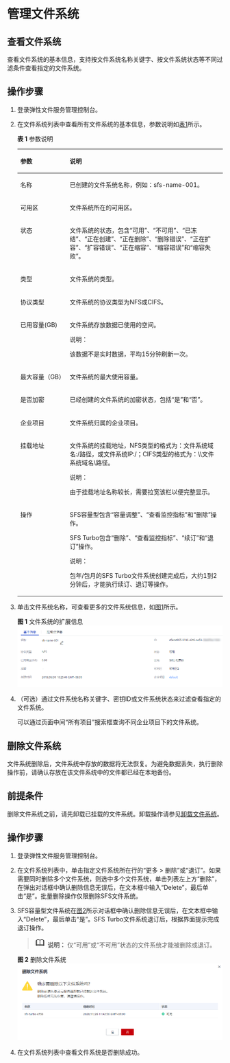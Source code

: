 # 管理文件系统<a name="sfs_01_0034"></a>

## 查看文件系统<a name="section1863183113513"></a>

查看文件系统的基本信息，支持按文件系统名称关键字、按文件系统状态等不同过滤条件查看指定的文件系统。

## 操作步骤<a name="section029319391613"></a>

1.  登录弹性文件服务管理控制台。
2.  在文件系统列表中查看所有文件系统的基本信息，参数说明如[表1](#table37365828114557)所示。

    **表 1**  参数说明

    <a name="table37365828114557"></a>
    <table><thead align="left"><tr id="row19122233114557"><th class="cellrowborder" valign="top" width="24.060000000000002%" id="mcps1.2.3.1.1"><p id="p48573226114557"><a name="p48573226114557"></a><a name="p48573226114557"></a>参数</p>
    </th>
    <th class="cellrowborder" valign="top" width="75.94%" id="mcps1.2.3.1.2"><p id="p42117262114557"><a name="p42117262114557"></a><a name="p42117262114557"></a>说明</p>
    </th>
    </tr>
    </thead>
    <tbody><tr id="row43511042114557"><td class="cellrowborder" valign="top" width="24.060000000000002%" headers="mcps1.2.3.1.1 "><p id="p34733515114557"><a name="p34733515114557"></a><a name="p34733515114557"></a>名称</p>
    </td>
    <td class="cellrowborder" valign="top" width="75.94%" headers="mcps1.2.3.1.2 "><p id="p61951365114557"><a name="p61951365114557"></a><a name="p61951365114557"></a>已创建的文件系统名称，例如：sfs-name-001。</p>
    </td>
    </tr>
    <tr id="row38769363537"><td class="cellrowborder" valign="top" width="24.060000000000002%" headers="mcps1.2.3.1.1 "><p id="p08761636185312"><a name="p08761636185312"></a><a name="p08761636185312"></a>可用区</p>
    </td>
    <td class="cellrowborder" valign="top" width="75.94%" headers="mcps1.2.3.1.2 "><p id="p48761636105311"><a name="p48761636105311"></a><a name="p48761636105311"></a>文件系统所在的可用区。</p>
    </td>
    </tr>
    <tr id="row20691380114557"><td class="cellrowborder" valign="top" width="24.060000000000002%" headers="mcps1.2.3.1.1 "><p id="p65389082114557"><a name="p65389082114557"></a><a name="p65389082114557"></a>状态</p>
    </td>
    <td class="cellrowborder" valign="top" width="75.94%" headers="mcps1.2.3.1.2 "><p id="p62024260114557"><a name="p62024260114557"></a><a name="p62024260114557"></a>文件系统的状态，包含“可用”、“不可用”、“已冻结”、“正在创建”、“正在删除”、“删除错误”、“正在扩容”、“扩容错误”、“正在缩容”、“缩容错误”和“缩容失败”。</p>
    </td>
    </tr>
    <tr id="row14779614193918"><td class="cellrowborder" valign="top" width="24.060000000000002%" headers="mcps1.2.3.1.1 "><p id="p1779121416399"><a name="p1779121416399"></a><a name="p1779121416399"></a>类型</p>
    </td>
    <td class="cellrowborder" valign="top" width="75.94%" headers="mcps1.2.3.1.2 "><p id="p17791914113913"><a name="p17791914113913"></a><a name="p17791914113913"></a>文件系统的类型。</p>
    </td>
    </tr>
    <tr id="row20249422122817"><td class="cellrowborder" valign="top" width="24.060000000000002%" headers="mcps1.2.3.1.1 "><p id="p166491045144519"><a name="p166491045144519"></a><a name="p166491045144519"></a>协议类型</p>
    </td>
    <td class="cellrowborder" valign="top" width="75.94%" headers="mcps1.2.3.1.2 "><p id="p564924517452"><a name="p564924517452"></a><a name="p564924517452"></a>文件系统的协议类型为NFS或CIFS。</p>
    </td>
    </tr>
    <tr id="row194991729112817"><td class="cellrowborder" valign="top" width="24.060000000000002%" headers="mcps1.2.3.1.1 "><p id="p574319178464"><a name="p574319178464"></a><a name="p574319178464"></a>已用容量(GB)</p>
    </td>
    <td class="cellrowborder" valign="top" width="75.94%" headers="mcps1.2.3.1.2 "><p id="p812032619571"><a name="p812032619571"></a><a name="p812032619571"></a>文件系统存放数据已使用的空间。</p>
    <div class="note" id="note1212052685716"><a name="note1212052685716"></a><a name="note1212052685716"></a><span class="notetitle"> 说明： </span><div class="notebody"><p id="p912082695710"><a name="p912082695710"></a><a name="p912082695710"></a>该数据不是实时数据，平均15分钟刷新一次。</p>
    </div></div>
    </td>
    </tr>
    <tr id="row38633965114557"><td class="cellrowborder" valign="top" width="24.060000000000002%" headers="mcps1.2.3.1.1 "><p id="p1531121819414"><a name="p1531121819414"></a><a name="p1531121819414"></a>最大容量（GB）</p>
    </td>
    <td class="cellrowborder" valign="top" width="75.94%" headers="mcps1.2.3.1.2 "><p id="p32916417153520"><a name="p32916417153520"></a><a name="p32916417153520"></a>文件系统的最大使用容量。</p>
    </td>
    </tr>
    <tr id="row15695362119"><td class="cellrowborder" valign="top" width="24.060000000000002%" headers="mcps1.2.3.1.1 "><p id="p1556983618112"><a name="p1556983618112"></a><a name="p1556983618112"></a>是否加密</p>
    </td>
    <td class="cellrowborder" valign="top" width="75.94%" headers="mcps1.2.3.1.2 "><p id="p1956943691114"><a name="p1956943691114"></a><a name="p1956943691114"></a>已经创建的文件系统的加密状态，包括“是”和“否”。</p>
    </td>
    </tr>
    <tr id="row13181382382"><td class="cellrowborder" valign="top" width="24.060000000000002%" headers="mcps1.2.3.1.1 "><p id="p018128193819"><a name="p018128193819"></a><a name="p018128193819"></a>企业项目</p>
    </td>
    <td class="cellrowborder" valign="top" width="75.94%" headers="mcps1.2.3.1.2 "><p id="p16189833811"><a name="p16189833811"></a><a name="p16189833811"></a>文件系统归属的企业项目。</p>
    </td>
    </tr>
    <tr id="row65429735114557"><td class="cellrowborder" valign="top" width="24.060000000000002%" headers="mcps1.2.3.1.1 "><p id="p65317149114557"><a name="p65317149114557"></a><a name="p65317149114557"></a>挂载地址</p>
    </td>
    <td class="cellrowborder" valign="top" width="75.94%" headers="mcps1.2.3.1.2 "><p id="p32469441078"><a name="p32469441078"></a><a name="p32469441078"></a>文件系统的挂载地址，NFS类型的格式为：文件系统域名:/路径，或文件系统IP:/；CIFS类型的格式为：\\文件系统域名\路径。</p>
    <div class="note" id="note6962192620914"><a name="note6962192620914"></a><a name="note6962192620914"></a><span class="notetitle"> 说明： </span><div class="notebody"><p id="p1196315261698"><a name="p1196315261698"></a><a name="p1196315261698"></a>由于挂载地址名称较长，需要拉宽该栏以便完整显示。</p>
    </div></div>
    </td>
    </tr>
    <tr id="row27443506111522"><td class="cellrowborder" valign="top" width="24.060000000000002%" headers="mcps1.2.3.1.1 "><p id="p46592934111528"><a name="p46592934111528"></a><a name="p46592934111528"></a>操作</p>
    </td>
    <td class="cellrowborder" valign="top" width="75.94%" headers="mcps1.2.3.1.2 "><p id="p928331015157"><a name="p928331015157"></a><a name="p928331015157"></a>SFS容量型包含“容量调整”、“查看监控指标”和“删除”操作。</p>
    <p id="p1783616313514"><a name="p1783616313514"></a><a name="p1783616313514"></a>SFS Turbo包含“删除”、“查看监控指标”、“续订”和“退订”操作。</p>
    <div class="note" id="note670615411215"><a name="note670615411215"></a><a name="note670615411215"></a><span class="notetitle"> 说明： </span><div class="notebody"><p id="p17708154151220"><a name="p17708154151220"></a><a name="p17708154151220"></a>包年/包月的SFS Turbo文件系统创建完成后，大约1到2分钟后，才能执行续订、退订等操作。</p>
    </div></div>
    </td>
    </tr>
    </tbody>
    </table>

3.  单击文件系统名称，可查看更多的文件系统信息，如[图1](#fig164610249278)所示。

    **图 1**  文件系统的扩展信息<a name="fig164610249278"></a>  
    ![](figures/文件系统的扩展信息.png "文件系统的扩展信息")

4.  （可选）通过文件系统名称关键字、密钥ID或文件系统状态来过滤查看指定的文件系统。

    可以通过页面中间“所有项目”搜索框查询不同企业项目下的文件系统。


## 删除文件系统<a name="section986124520526"></a>

文件系统删除后，文件系统中存放的数据将无法恢复。为避免数据丢失，执行删除操作前，请确认存放在该文件系统中的文件都已经在本地备份。

## 前提条件<a name="section39130845104113"></a>

删除文件系统之前，请先卸载已挂载的文件系统。卸载操作请参见[卸载文件系统](https://support.huaweicloud.com/qs-sfs/sfs_01_0026.html)。

## 操作步骤<a name="section187813405311"></a>

1.  登录弹性文件服务管理控制台。
2.  在文件系统列表中，单击指定文件系统所在行的“更多 \> 删除”或“退订”。如果需要同时删除多个文件系统，则选中多个文件系统，单击列表左上方“删除”，在弹出对话框中确认删除信息无误后，在文本框中输入“Delete”，最后单击“是”。批量删除操作仅限删除SFS文件系统。
3.  SFS容量型文件系统在[图2](#fig19173740194911)所示对话框中确认删除信息无误后，在文本框中输入“Delete”，最后单击“是”。SFS Turbo文件系统退订后，根据界面提示完成退订操作。

    >![](public_sys-resources/icon-note.gif) **说明：** 
    >仅“可用”或“不可用”状态的文件系统才能被删除或退订。

    **图 2**  删除文件系统<a name="fig19173740194911"></a>  
    ![](figures/删除文件系统.png "删除文件系统")

4.  在文件系统列表中查看文件系统是否删除成功。


